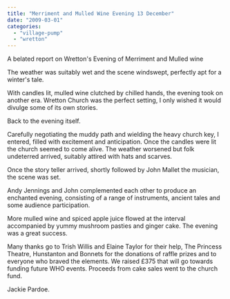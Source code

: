 ```yaml
---
title: "Merriment and Mulled Wine Evening 13 December"
date: "2009-03-01"
categories: 
  - "village-pump"
  - "wretton"
---
```


A belated report on Wretton's Evening of Merriment and Mulled wine

The weather was suitably wet and the scene windswept, perfectly apt for a winter's tale.

With candles lit, mulled wine clutched by chilled hands, the evening took on another era. Wretton Church was the perfect setting, I only wished it would divulge some of its own stories.

Back to the evening itself.

Carefully negotiating the muddy path and wielding the heavy church key, I entered, filled with excitement and anticipation. Once the candles were lit the church seemed to come alive. The weather worsened but folk undeterred arrived, suitably attired with hats and scarves.

Once the story teller arrived, shortly followed by John Mallet the musician, the scene was set.

Andy Jennings and John complemented each other to produce an enchanted evening, consisting of a range of instruments, ancient tales and some audience participation.

More mulled wine and spiced apple juice flowed at the interval accompanied by yummy mushroom pasties and ginger cake. The evening was a great success.

Many thanks go to Trish Willis and Elaine Taylor for their help, The Princess Theatre, Hunstanton and Bonnets for the donations of raffle prizes and to everyone who braved the elements. We raised £375 that will go towards funding future WHO events. Proceeds from cake sales went to the church fund.

Jackie Pardoe.
